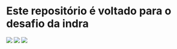 # Este repositório é voltado para o desafio da indra

<img src="https://upload.wikimedia.org/wikipedia/commons/4/4e/Docker_%28container_engine%29_logo.svg">

<img src="https://sdtimes.com/wp-content/uploads/2018/12/python-logo-master-v3-TM-flattened-490x166.png">

<img src="https://wiki.jenkins.io/download/attachments/2916393/logo-title.png?version=1&modificationDate=1302753947000&api=v2">
